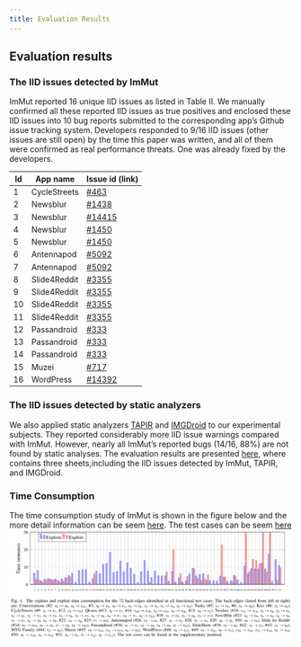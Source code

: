```yaml
---
title: Evaluation Results
---
```

## Evaluation results
### The IID issues detected by ImMut
ImMut reported 16 unique IID issues as listed in Table II. We manually confirmed all these reported IID issues as true positives and enclosed these IID issues into 10 bug reports submitted to the corresponding app’s Github issue tracking system. Developers responded to 9/16 IID issues (other issues are still open) by the time this paper was written, and all of them were confirmed as real performance threats. One was already fixed by the developers.

|	Id	|	App name	|	Issue id (link)	|
|	------	|	------		|	------		|
|	1	|	 CycleStreets	|	[#463](https://github.com/cyclestreets/android/issues/463)|
|	2	|	 Newsblur		|	[#1438](https://github.com/samuelclay/NewsBlur/issues/1438)|
|	3	|	 Newsblur		|	[#14415](https://github.com/samuelclay/NewsBlur/issues/1441)|
|	4	|	 Newsblur	|	[#1450](https://github.com/samuelclay/NewsBlur/issues/1450)|
|	5	|	 Newsblur		|	[#1450](https://github.com/samuelclay/NewsBlur/issues/1450)|
|	6	|	 Antennapod	|	[#5092](https://github.com/AntennaPod/AntennaPod/issues/5092)|
|	7	|	 Antennapod	|	[#5092](https://github.com/AntennaPod/AntennaPod/issues/5092)|
|	8	|	 Slide4Reddit	|	[#3355](https://github.com/ccrama/Slide/issues/3355)|
|	9	|	 Slide4Reddit	|	[#3355](https://github.com/ccrama/Slide/issues/3355)|
|	10	|	 Slide4Reddit	|	[#3355](https://github.com/ccrama/Slide/issues/3355)|
|	11	|	 Slide4Reddit	|	[#3355](https://github.com/ccrama/Slide/issues/3355)|
|	12	|	 Passandroid	|	[#333](https://github.com/ligi/PassAndroid/issues/333)|
|	13	|	 Passandroid	|	[#333](https://github.com/ligi/PassAndroid/issues/333)|
|	14	|	 Passandroid	|	[#333](https://github.com/ligi/PassAndroid/issues/333)|
|	15	|	 Muzei		|	[#717](https://github.com/muzei/muzei/issues/717)|
|	16	|	 WordPress	|	[#14392](https://github.com/wordpress-mobile/WordPress-Android/issues/14392)|

### The IID issues detected by static analyzers
We also applied static analyzers [TAPIR](https://ieeexplore.ieee.org/abstract/document/8668030) and [IMGDroid](https://o2lab.github.io/p/imgdroid.pdf) to our experimental subjects. They reported considerably more IID issue warnings compared with ImMut. However, nearly all ImMut’s reported bugs (14/16, 88%) are not found by static analyses.
The evaluation results are presented [here](https://github.com/anonymouswhom/ImMut/blob/main/Excels/detection%20results.xlsx), where contains three sheets,including  the IID issues detected by ImMut, TAPIR, and IMGDroid.

### Time Consumption
The time consumption study of ImMut is shown in the figure below and the more detail information can be seem [here](https://github.com/anonymouswhom/ImMut/blob/main/Excels/explore-exploit.xlsx). The test cases can be seem [here](https://github.com/anonymouswhom/ImMut/tree/main/Generated-performance-test-cases)
![insert cases](/figures/generated-test-cases.png)
